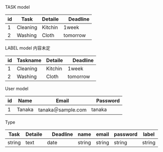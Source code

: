 TASK model

| id |  Task |  Detaile |　Deadline |
| ---- |----| ---- | ----|
|  1  |  Cleaning |  Kitchin  |  1week  |
|  2  |  Washing  |  Cloth  |  tomorrow |

LABEL model 内容未定

|  id  | Taskname  |  Detaile |　Deadline |
| ---- | ----| ----| ---- |
|  1  |  Cleaning |  Kitchin  |  1week  |
|  2  |  Washing  |  Cloth  |  tomorrow |

 User model

|  id  |  Name |  Email |　Password |
| ---- | ---- | ---- | ---- |
|  1  |  Tanaka |  tanaka＠sample.com  |  tanaka  |

Type

|  Task |  Detaile |　Deadline | name |  email | password | label
| ---- |----| ---- | ----| ----|----| ---- |
| string | text | date | string | string | string | string |